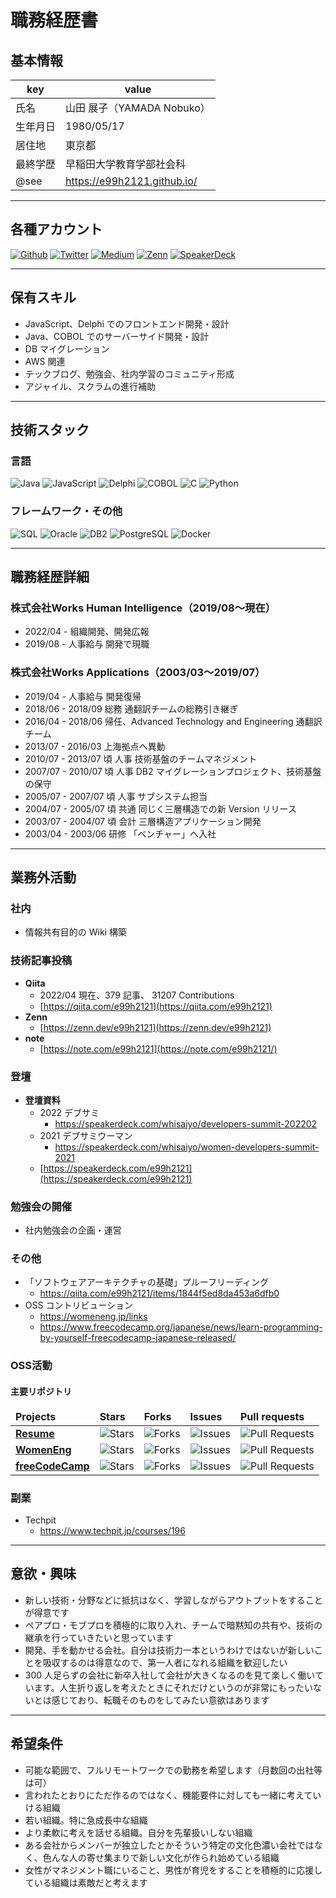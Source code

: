 # 職務経歴書

## 基本情報

|key|value|
|---|---|
|氏名|山田 展子（YAMADA Nobuko）|
|生年月日|1980/05/17|
|居住地|東京都|
|最終学歴|早稲田大学教育学部社会科|
|@see |https://e99h2121.github.io/|

---

## 各種アカウント
<p>
<a href="https://github.com/e99h2121" target="_blank"><img alt="Github" src="https://img.shields.io/badge/e99h2121-%2312100E.svg?&style=flat-square&logo=Github&logoColor=white" /></a>
<a href="https://twitter.com/e99h2121" target="_blank"><img alt="Twitter" src="https://img.shields.io/badge/@e99h2121-%231DA1F2.svg?&style=flat-square&logo=twitter&logoColor=white" /></a>
<a href="https://qiita.com/e99h2121" target="_blank"><img alt="Medium" src="https://img.shields.io/badge/e99h2121-55C500.svg?&style=flat-square&logo=qiita&logoColor=white" /></a>
<a href="https://zenn.dev/e99h2121" target="_blank"><img alt="Zenn" src="https://img.shields.io/badge/e99h2121-3EA8FF.svg?&style=flat-square&logo=Zenn&logoColor=white" /></a>
<a href="https://speakerdeck.com/e99h2121" target="_blank"><img alt="SpeakerDeck" src="https://img.shields.io/badge/e99h2121-009287.svg?&style=flat-square&logo=SpeakerDeck&logoColor=white" /></a>
</p>

---

## 保有スキル

- JavaScript、Delphi でのフロントエンド開発・設計
- Java、COBOL でのサーバーサイド開発・設計
- DB マイグレーション
- AWS 関連
- テックブログ、勉強会、社内学習のコミュニティ形成
- アジャイル、スクラムの進行補助

---

## 技術スタック

### 言語
<p>
  <img alt="Java" src="https://img.shields.io/badge/-Java-007396?style=flat-square&logo=Java&logoColor=white" />
  <img alt="JavaScript" src="https://img.shields.io/badge/-JavaScript-F7DF1E?style=flat-square&logo=JavaScript&logoColor=white" />
  <img alt="Delphi" src="https://img.shields.io/badge/-Delphi-007396?style=flat-square&logo=Delphi&logoColor=white" />
  <img alt="COBOL" src="https://img.shields.io/badge/-COBOL-FD8308.svg?logo=cobol&style=flat-square" />
  <img alt="C" src="https://img.shields.io/badge/-C-3776AB?style=flat-square&logo=C&logoColor=white" />
  <img alt="Python" src="https://img.shields.io/badge/-Python-3776AB?style=flat-square&logo=Python&logoColor=white" />
</p>

### フレームワーク・その他
<p>
  <img alt="SQL" src="https://img.shields.io/badge/-SQL-3776AB?style=flat-square&logo=SQL&logoColor=white" />
  <img alt="Oracle" src="https://img.shields.io/badge/-Oracle-red?style=flat-square&logo=Oracle&logoColor=white" />
  <img alt="DB2" src="https://img.shields.io/badge/-DB2-black?style=flat-square&logo=DB2&logoColor=white" />
  <img alt="PostgreSQL" src="https://img.shields.io/badge/-PostgreSQL-blue?style=flat-square&logo=PostgreSQL&logoColor=white" />
  <img alt="Docker" src="https://img.shields.io/badge/-Docker-46a2f1?style=flat-square&logo=docker&logoColor=white" />
</p>

---

## 職務経歴詳細

### 株式会社Works Human Intelligence（2019/08〜現在）

- 2022/04 - 	組織開発、開発広報
- 2019/08 - 	人事給与 	開発で現職


### 株式会社Works Applications（2003/03〜2019/07）

- 2019/04 - 人事給与 	開発復帰
- 2018/06 - 2018/09	総務	通翻訳チームの総務引き継ぎ
- 2016/04 - 2018/06	帰任、Advanced Technology and Engineering	通翻訳チーム
- 2013/07 - 2016/03	上海拠点へ異動
- 2010/07 - 2013/07	頃  人事	技術基盤のチームマネジメント
- 2007/07 - 2010/07 頃	人事	DB2 マイグレーションプロジェクト、技術基盤の保守
- 2005/07 - 2007/07 頃	人事	サブシステム担当
- 2004/07 - 2005/07 頃	共通	同じく三層構造での新 Version リリース
- 2003/07 - 2004/07 頃	会計	三層構造アプリケーション開発
- 2003/04 - 2003/06	研修	「ベンチャー」へ入社

---

## 業務外活動

### 社内

- 情報共有目的の Wiki 構築


### 技術記事投稿

- **Qiita**
    - 2022/04 現在、379 記事、 31207 Contributions
    - [https://qiita.com/e99h2121](https://qiita.com/e99h2121)
- **Zenn**
    - [https://zenn.dev/e99h2121](https://zenn.dev/e99h2121)
- **note**
    - [https://note.com/e99h2121](https://note.com/e99h2121/)

### 登壇

- **登壇資料**
    - 2022 デブサミ
        - https://speakerdeck.com/whisaiyo/developers-summit-202202
    - 2021 デブサミウーマン
        - https://speakerdeck.com/whisaiyo/women-developers-summit-2021
    - [https://speakerdeck.com/e99h2121](https://speakerdeck.com/e99h2121)

### 勉強会の開催

- 社内勉強会の企画・運営

### その他

- 「ソフトウェアアーキテクチャの基礎」プルーフリーディング
    - https://qiita.com/e99h2121/items/1844f5ed8da453a6dfb0
- OSS コントリビューション
    - https://womeneng.jp/links
    - https://www.freecodecamp.org/japanese/news/learn-programming-by-yourself-freecodecamp-japanese-released/


### OSS活動

#### 主要リポジトリ

<table>
  <thead>
    <tr>
      <td><b>Projects</b></td>
      <td><b>Stars</b></td>
      <td><b>Forks</b></td>
      <td><b>Issues</b></td>
      <td><b>Pull requests</b></td>
    </tr>
  </thead>
  <tbody>
    <tr>
      <td><a href="https://github.com/e99h2121/resume"><b>Resume</b></a></td>
      <td><img alt="Stars" src="https://img.shields.io/github/stars/e99h2121/resume?style=flat-square&labelColor=343b41"/></td>
      <td><img alt="Forks" src="https://img.shields.io/github/forks/e99h2121/resume?style=flat-square&labelColor=343b41"/></td>
      <td><img alt="Issues" src="https://img.shields.io/github/issues/e99h2121/resume?style=flat-square&labelColor=343b41"/></td>
      <td><img alt="Pull Requests" src="https://img.shields.io/github/issues-pr/e99h2121/resume?style=flat-square&labelColor=343b41"/></td>
    </tr>
    <tr>
      <td><a href="https://womeneng.jp/links"><b>WomenEng</b></a></td>
      <td><img alt="Stars" src="https://img.shields.io/github/stars/womenengjp/womeneng.jp?style=flat-square&labelColor=343b41"/></td>
      <td><img alt="Forks" src="https://img.shields.io/github/forks/womenengjp/womeneng.jp?style=flat-square&labelColor=343b41"/></td>
      <td><img alt="Issues" src="https://img.shields.io/github/issues/womenengjp/womeneng.jp?style=flat-square&labelColor=343b41"/></td>
      <td><img alt="Pull Requests" src="https://img.shields.io/github/issues-pr/womenengjp/womeneng.jp?style=flat-square&labelColor=343b41"/></td>
    </tr>
    <tr>
      <td><a href="https://www.freecodecamp.org/"><b>freeCodeCamp</b></a></td>
      <td><img alt="Stars" src="https://img.shields.io/github/stars/freeCodeCamp/freeCodeCamp?style=flat-square&labelColor=343b41"/></td>
      <td><img alt="Forks" src="https://img.shields.io/github/forks/freeCodeCamp/freeCodeCamp?style=flat-square&labelColor=343b41"/></td>
      <td><img alt="Issues" src="https://img.shields.io/github/issues/freeCodeCamp/freeCodeCamp?style=flat-square&labelColor=343b41"/></td>
      <td><img alt="Pull Requests" src="https://img.shields.io/github/issues-pr/freeCodeCamp/freeCodeCamp?style=flat-square&labelColor=343b41"/></td>
    </tr>
  </tbody>
</table>



### 副業

- Techpit
    - https://www.techpit.jp/courses/196

---

## 意欲・興味

- 新しい技術・分野などに抵抗はなく、学習しながらアウトプットをすることが得意です
- ペアプロ・モブプロを積極的に取り入れ、チームで暗黙知の共有や、技術の継承を行っていきたいと思っています
- 開発、手を動かせる会社。自分は技術力一本というわけではないが新しいことを吸収するのは得意なので、第一人者になれる組織を歓迎したい
- 300 人足らずの会社に新卒入社して会社が大きくなるのを見て楽しく働いています。人生折り返しを考えたときにそれだけというのが非常にもったいないとは感じており、転職そのものをしてみたい意欲はあります

---

## 希望条件

- 可能な範囲で、フルリモートワークでの勤務を希望します（月数回の出社等は可）
- 言われたとおりにただ作るのではなく、機能要件に対しても一緒に考えていける組織
- 若い組織。特に急成長中な組織
- より柔軟に考えを話せる組織。自分を先輩扱いしない組織
- ある会社からメンバーが独立したとかそういう特定の文化色濃い会社ではなく、色んな人の寄せ集まりで新しい文化が作られ始めている組織
- 女性がマネジメント職にいること、男性が育児をすることを積極的に応援している組織は素敵だと考えます
